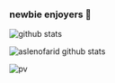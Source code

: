 ### newbie enjoyers 🤙

![github stats](https://github-stats-alpha.vercel.app/api/?username=aslenofarid&cc=808080&ic=000000&bc=000000tc=FFFFFF)

![aslenofarid github stats](https://github-readme-stats.vercel.app/api?username=aslenofarid&show_icons=true&theme=dracula&hide=stars,issues)


![pv](https://pageview.vercel.app/?github_user=aslenofarid)
